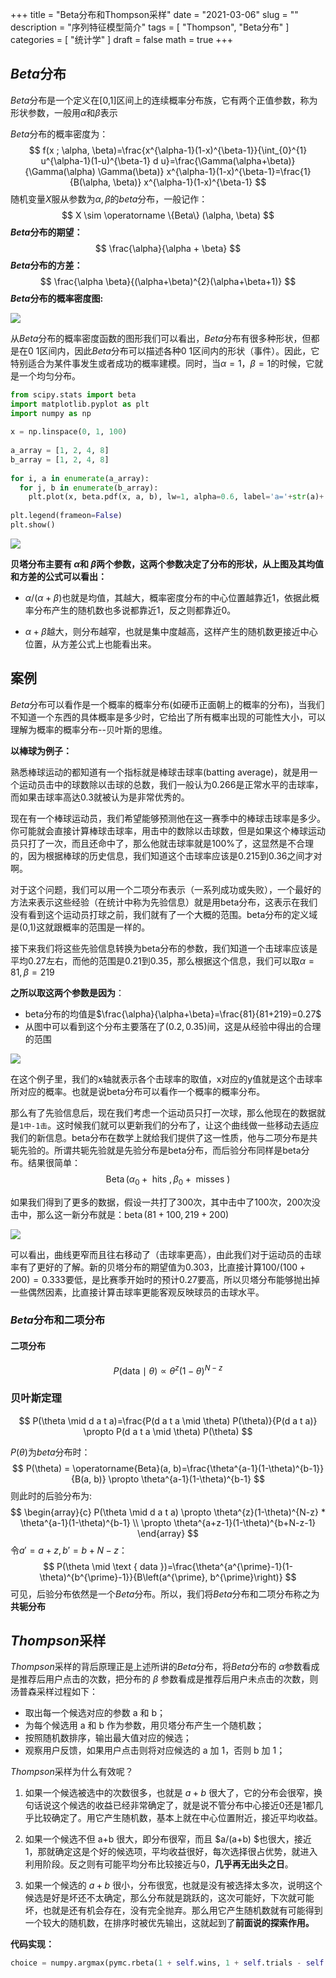 +++
title = "Beta分布和Thompson采样"
date = "2021-03-06"
slug = ""
description = "序列特征模型简介"
tags = [
  "Thompson",
  "Beta分布"
]
categories = [
  "统计学"
]
draft = false
math = true
+++

## $Beta$分布
$Beta$分布是一个定义在[0,1]区间上的连续概率分布族，它有两个正值参数，称为形状参数，一般用$\alpha$和$\beta$表示

$Beta$分布的概率密度为：
$$
f(x ; \alpha, \beta)=\frac{x^{\alpha-1}(1-x)^{\beta-1}}{\int_{0}^{1} u^{\alpha-1}(1-u)^{\beta-1} d u}=\frac{\Gamma(\alpha+\beta)}{\Gamma(\alpha) \Gamma(\beta)} x^{\alpha-1}(1-x)^{\beta-1}=\frac{1}{B(\alpha, \beta)} x^{\alpha-1}(1-x)^{\beta-1}
$$
随机变量$X$服从参数为$\alpha, \beta$的$beta$分布，一般记作：
$$
X \sim \operatorname \{Beta\} (\alpha, \beta)
$$
**$Beta$分布的期望：**
$$
\frac{\alpha}{\alpha + \beta}
$$
**$Beta$分布的方差：**
$$
\frac{\alpha \beta}{(\alpha+\beta)^{2}(\alpha+\beta+1)}
$$
**$Beta$分布的概率密度图:**

![](https://markdown-1258220306.cos.ap-shenzhen-fsi.myqcloud.com/img/Beta1.png)

从$Beta$分布的概率密度函数的图形我们可以看出，$Beta$分布有很多种形状，但都是在$0~1$区间内，因此$Beta$分布可以描述各种$0~1$区间内的形状（事件）。因此，它特别适合为某件事发生或者成功的概率建模。同时，当$α=1，β=1$的时候，它就是一个均匀分布。

```python
from scipy.stats import beta  
import matplotlib.pyplot as plt  
import numpy as np  
  
x = np.linspace(0, 1, 100)  
  
a_array = [1, 2, 4, 8]  
b_array = [1, 2, 4, 8]  
  
for i, a in enumerate(a_array):  
  for j, b in enumerate(b_array):  
    plt.plot(x, beta.pdf(x, a, b), lw=1, alpha=0.6, label='a='+str(a)+',b='+str(b))  
  
plt.legend(frameon=False)  
plt.show()  
```

![](https://markdown-1258220306.cos.ap-shenzhen-fsi.myqcloud.com/img/6_llm.png)

**贝塔分布主要有 $α$和 $β$两个参数，这两个参数决定了分布的形状，从上图及其均值和方差的公式可以看出：**

- $α/(α+β)$也就是均值，其越大，概率密度分布的中心位置越靠近1，依据此概率分布产生的随机数也多说都靠近1，反之则都靠近0。

- $α+β$越大，则分布越窄，也就是集中度越高，这样产生的随机数更接近中心位置，从方差公式上也能看出来。

## 案例

$Beta$分布可以看作是一个概率的概率分布(如硬币正面朝上的概率的分布)，当我们不知道一个东西的具体概率是多少时，它给出了所有概率出现的可能性大小，可以理解为概率的概率分布--贝叶斯的思维。

**以棒球为例子：**

熟悉棒球运动的都知道有一个指标就是棒球击球率(batting average)，就是用一个运动员击中的球数除以击球的总数，我们一般认为0.266是正常水平的击球率，而如果击球率高达0.3就被认为是非常优秀的。

现在有一个棒球运动员，我们希望能够预测他在这一赛季中的棒球击球率是多少。你可能就会直接计算棒球击球率，用击中的数除以击球数，但是如果这个棒球运动员只打了一次，而且还命中了，那么他就击球率就是100%了，这显然是不合理的，因为根据棒球的历史信息，我们知道这个击球率应该是0.215到0.36之间才对啊。

对于这个问题，我们可以用一个二项分布表示（一系列成功或失败），一个最好的方法来表示这些经验（在统计中称为先验信息）就是用beta分布，这表示在我们没有看到这个运动员打球之前，我们就有了一个大概的范围。beta分布的定义域是(0,1)这就跟概率的范围是一样的。

接下来我们将这些先验信息转换为beta分布的参数，我们知道一个击球率应该是平均0.27左右，而他的范围是0.21到0.35，那么根据这个信息，我们可以取$α=81,β=219$


**之所以取这两个参数是因为**：

- beta分布的均值是$\frac{\alpha}{\alpha+\beta}=\frac{81}{81+219}=0.27$
- 从图中可以看到这个分布主要落在了$(0.2,0.35)$间，这是从经验中得出的合理的范围

![](https://markdown-1258220306.cos.ap-shenzhen-fsi.myqcloud.com/img/beta2.png)

在这个例子里，我们的x轴就表示各个击球率的取值，x对应的y值就是这个击球率所对应的概率。也就是说beta分布可以看作一个概率的概率分布。

那么有了先验信息后，现在我们考虑一个运动员只打一次球，那么他现在的数据就是`1中-1击`。这时候我们就可以更新我们的分布了，让这个曲线做一些移动去适应我们的新信息。beta分布在数学上就给我们提供了这一性质，他与二项分布是共轭先验的。所谓共轭先验就是先验分布是beta分布，而后验分布同样是beta分布。结果很简单：
$$
\operatorname{Beta}\left(\alpha_{0}+\text { hits }, \beta_{0}+\text { misses }\right)
$$


如果我们得到了更多的数据，假设一共打了300次，其中击中了100次，200次没击中，那么这一新分布就是：$\operatorname{beta}(81+100,219+200)$

![](https://markdown-1258220306.cos.ap-shenzhen-fsi.myqcloud.com/img/Beta3.png)

可以看出，曲线更窄而且往右移动了（击球率更高），由此我们对于运动员的击球率有了更好的了解。新的贝塔分布的期望值为0.303，比直接计算$100/(100+200)=0.333$要低，是比赛季开始时的预计0.27要高，所以贝塔分布能够抛出掉一些偶然因素，比直接计算击球率更能客观反映球员的击球水平。

### $Beta$分布和二项分布

#### 二项分布

$$
P(\text {data} \mid \theta) \propto \theta^{z}(1-\theta)^{N-z}
$$

### 贝叶斯定理

$$
P(\theta \mid d a t a)=\frac{P(d a t a \mid \theta) P(\theta)}{P(d a t a)} \propto P(d a t a \mid \theta) P(\theta)
$$

$P(\theta)$为$beta$分布时：
$$
P(\theta) = \operatorname{Beta}(a, b)=\frac{\theta^{a-1}(1-\theta)^{b-1}}{B(a, b)} \propto \theta^{a-1}(1-\theta)^{b-1}
$$
则此时的后验分布为:
$$
\begin{array}{c}
P(\theta \mid d a t a) \propto \theta^{z}(1-\theta)^{N-z} * \theta^{a-1}(1-\theta)^{b-1} \\
\propto \theta^{a+z-1}(1-\theta)^{b+N-z-1}
\end{array}
$$
令$a′=a+z,b′=b+N−z$：
$$
P(\theta \mid \text { data })=\frac{\theta^{a^{\prime}-1}(1-\theta)^{b^{\prime}-1}}{B\left(a^{\prime}, b^{\prime}\right)}
$$
可见，后验分布依然是一个$Beta$分布。所以，我们将$Beta$分布和二项分布称之为**共轭分布**

## $Thompson$采样

 $Thompson$采样的背后原理正是上述所讲的$Beta$分布，将$Beta$分布的 $\alpha$参数看成是推荐后用户点击的次数，把分布的 $\beta$ 参数看成是推荐后用户未点击的次数，则汤普森采样过程如下：

- 取出每一个候选对应的参数 a 和 b；
- 为每个候选用 a 和 b 作为参数，用贝塔分布产生一个随机数；
- 按照随机数排序，输出最大值对应的候选；
- 观察用户反馈，如果用户点击则将对应候选的 a 加 1，否则 b 加 1；

$Thompson$采样为什么有效呢？

1. 如果一个候选被选中的次数很多，也就是 $a+b$ 很大了，它的分布会很窄，换句话说这个候选的收益已经非常确定了，就是说不管分布中心接近0还是1都几乎比较确定了。用它产生随机数，基本上就在中心位置附近，接近平均收益。

2. 如果一个候选不但 a+b 很大，即分布很窄，而且 $a/(a+b) $也很大，接近 1，那就确定这是个好的候选项，平均收益很好，每次选择很占优势，就进入利用阶段。反之则有可能平均分布比较接近与0，**几乎再无出头之日**。

3. 如果一个候选的 $a+b$ 很小，分布很宽，也就是没有被选择太多次，说明这个候选是好是坏还不太确定，那么分布就是跳跃的，这次可能好，下次就可能坏，也就是还有机会存在，没有完全抛弃。那么用它产生随机数就有可能得到一个较大的随机数，在排序时被优先输出，这就起到了**前面说的探索作用。**

**代码实现：**

```python
choice = numpy.argmax(pymc.rbeta(1 + self.wins, 1 + self.trials - self.wins))
```

